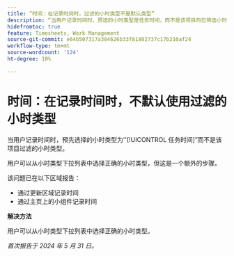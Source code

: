 ```yaml
---
title: “时间：在记录时间时，过滤的小时类型不是默认类型”
description: “当用户记录时间时，预选的小时类型是任务时间，而不是该项目的已筛选小时类型。”
hidefromtoc: true
feature: Timesheets, Work Management
source-git-commit: e64b507317a384626b33f81802737c17b210af24
workflow-type: tm+mt
source-wordcount: '124'
ht-degree: 10%

---
```



# 时间：在记录时间时，不默认使用过滤的小时类型

当用户记录时间时，预先选择的小时类型为&#39;&#39;[!UICONTROL 任务时间]”而不是该项目过滤的小时类型。

用户可以从小时类型下拉列表中选择正确的小时类型，但这是一个额外的步骤。

该问题已在以下区域报告：

* 通过更新区域记录时间
* 通过主页上的小组件记录时间

**解决方法**

用户可以从小时类型下拉列表中选择正确的小时类型。

_首次报告于 2024 年 5 月 31 日。_
